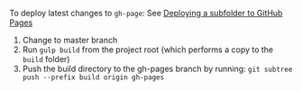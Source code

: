 To deploy latest changes to `gh-page`:
See [Deploying a subfolder to GitHub Pages](https://gist.github.com/cobyism/4730490)

1. Change to master branch
2. Run `gulp build` from the project root (which performs a copy to the `build` folder)
3. Push the build directory to the gh-pages branch by running: `git subtree push --prefix build origin gh-pages`
